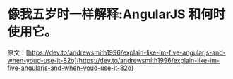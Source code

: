 # 像我五岁时一样解释:AngularJS 和何时使用它。

原文：[https://dev.to/andrewsmith1996/explain-like-im-five-angularjs-and-when-youd-use-it-82o](https://dev.to/andrewsmith1996/explain-like-im-five-angularjs-and-when-youd-use-it-82o)